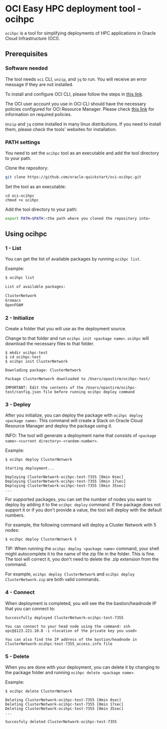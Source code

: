 # OCI Easy HPC deployment tool - ocihpc

`ocihpc` is a tool for simplifying deployments of HPC applications in Oracle Cloud Infrastructure (OCI).

## Prerequisites

### Software needed
The tool needs `oci` CLI, `unzip`, and `jq` to run. You will receive an error message if they are not installed.

To install and configure OCI CLI, please follow the steps in [this link](https://docs.cloud.oracle.com/en-us/iaas/Content/API/SDKDocs/cliinstall.htm).

The OCI user account you use in OCI CLI should have the necessary policies configured for OCI Resource Manager. Please check [this link](https://docs.cloud.oracle.com/en-us/iaas/Content/Identity/Tasks/managingstacksandjobs.htm) for information on required policies.

`Unzip` and `jq` come installed in many linux distributions. If you need to install them, please check the tools' websites for installation.

### PATH settings
You need to set the `ocihpc` tool as an executable and add the tool directory to your path.

Clone the repository:
```sh
git clone https://github.com/oracle-quickstart/oci-ocihpc.git
```

Set the tool as an executable:
```
cd oci-ocihpc
chmod +x ocihpc
```

Add the tool directory to your path:
```sh
export PATH=$PATH:<the path where you cloned the repository into>
```

## Using ocihpc

### 1 - List
You can get the list of available packages by running `ocihpc list`.

Example:

```sh
$ ocihpc list

List of available packages:

ClusterNetwork
Gromacs
OpenFOAM
```

### 2 - Initialize
Create a folder that you will use as the deployment source.

Change to that folder and run `ocihpc init <package name>`. `ocihpc` will download the necessary files to that folder.


```
$ mkdir ocihpc-test
$ cd ocihpc-test
$ ocihpc init ClusterNetwork

Downlading package: ClusterNetwork

Package ClusterNetwork downloaded to /Users/opastirm/ocihpc-test/

IMPORTANT: Edit the contents of the /Users/opastirm/ocihpc-test/config.json file before running ocihpc deploy command
```

### 3 - Deploy
After you initialize, you can deploy the package with `ocihpc deploy <package name>`. This command will create a Stack on Oracle Cloud Resource Manager and deploy the package using it.

INFO: The tool will generate a deployment name that consists of `<package name>-<current directory>-<random-number>`.

Example:

```
$ ocihpc deploy ClusterNetwork

Starting deployment...

Deploying ClusterNetwork-ocihpc-test-7355 [0min 0sec]
Deploying ClusterNetwork-ocihpc-test-7355 [0min 17sec]
Deploying ClusterNetwork-ocihpc-test-7355 [0min 35sec]
...
```

For supported packages, you can set the number of nodes you want to deploy by adding it to the `ocihpc deploy` command. If the package does not support it or if you don't provide a value, the tool will deploy with the default numbers. 

For example, the following command will deploy a Cluster Network with 5 nodes:

```
$ ocihpc deploy ClusterNetwork 5
```

TIP: When running the `ocihpc deploy <package name>` command, your shell might autocomplete it to the name of the zip file in the folder. This is fine. The tool will correct it, you don't need to delete the .zip extension from the command.

For example, `ocihpc deploy ClusterNetwork` and `ocihpc deploy ClusterNetwork.zip` are both valid commands.


### 4 - Connect
When deployment is completed, you will see the the bastion/headnode IP that you can connect to:

```
Successfully deployed ClusterNetwork-ocihpc-test-7355

You can connect to your head node using the command: ssh opc@$123.221.10.8 -i <location of the private key you used>

You can also find the IP address of the bastion/headnode in ClusterNetwork-ocihpc-test-7355_access.info file
```

### 5 - Delete
When you are done with your deployment, you can delete it by changing to the package folder and running `ocihpc delete <package name>`.

Example:
```
$ ocihpc delete ClusterNetwork

Deleting ClusterNetwork-ocihpc-test-7355 [0min 0sec]
Deleting ClusterNetwork-ocihpc-test-7355 [0min 17sec]
Deleting ClusterNetwork-ocihpc-test-7355 [0min 35sec]
...

Succesfuly deleted ClusterNetwork-ocihpc-test-7355
```
